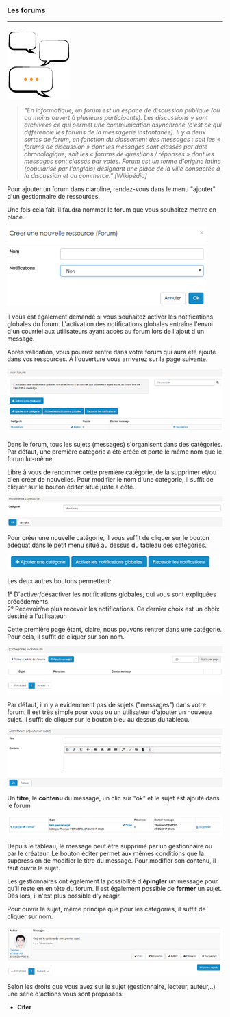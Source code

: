 ### Les forums
---
![](images/ressources/Pack1_color1_claroline_forum.png)

>_"En informatique, un forum est un espace de discussion publique (ou au moins ouvert à plusieurs participants). Les discussions y sont archivées ce qui permet une communication asynchrone (c'est ce qui différencie les forums de la messagerie instantanée). Il y a deux sortes de forum, en fonction du classement des messages : soit les « forums de discussion » dont les messages sont classés par date chronologique, soit les « forums de questions / réponses » dont les messages sont classés par votes. Forum est un terme d'origine latine (popularisé par l'anglais) désignant une place de la ville consacrée à la discussion et au commerce."_
<cite>[Wikipédia]</cite>

Pour ajouter un forum dans claroline, rendez-vous dans le menu "ajouter" d'un gestionnaire de ressources.

Une fois cela fait, il faudra nommer le forum que vous souhaitez mettre en place.

![](images/forum-fig1.png)

Il vous est également demandé si vous souhaitez activer les notifications globales du forum. L'activation des notifications globales entraîne l'envoi d'un courriel aux utilisateurs ayant accès au forum lors de l'ajout d'un message. 

Après validation, vous pourrez rentre dans votre forum qui aura été ajouté dans vos ressources. A l'ouverture vous arriverez sur la page suivante.

![](images/forum-fig2.png)

Dans le forum, tous les sujets (messages) s'organisent dans des catégories. Par défaut, une première catégorie a été créée et porte le même nom que le forum lui-même. 

Libre à vous de renommer cette première catégorie, de la supprimer et/ou d'en créer de nouvelles. Pour modifier le nom d'une catégorie, il suffit de cliquer sur le bouton éditer situé juste à côté. 

![](images/forum-fig5.png)

Pour créer une nouvelle catégorie, il vous suffit de cliquer sur le bouton adéquat dans le petit menu situé au dessus du tableau des catégories.

![](images/forum-fig3.png)

Les deux autres boutons permettent:

1° D'activer/désactiver les notifications globales, qui vous sont expliquées précédements.  
2° Recevoir/ne plus recevoir les notifications. Ce dernier choix est un choix destiné à l'utilisateur.

Cette première page étant, claire, nous pouvons rentrer dans une catégorie. Pour cela, il suffit de cliquer sur son nom.

![](images/forum-fig7.png)

Par défaut, il n'y a évidemment pas de sujets ("messages") dans votre forum. Il est très simple pour vous ou un utilisateur d'ajouter un nouveau sujet. Il suffit de cliquer sur le bouton bleu au dessus du tableau.

![](images/forum-fig8.png)

Un **titre**, le **contenu** du message, un clic sur "ok" et le sujet est ajouté dans le forum

![](images/forum-fig9.png)

Depuis le tableau, le message peut être supprimé par un gestionnaire ou par le créateur. Le bouton éditer permet aux mêmes conditions que la suppression de modifier le titre du message. Pour modifier son contenu, il faut ouvrir le sujet.

Les gestionnaires ont également la possibilité d'**épingler** un message pour qu'il reste en en tête du forum. Il est également possible de **fermer** un sujet. Dès lors, il n'est plus possible d'y réagir.

Pour ouvrir le sujet, même principe que pour les catégories, il suffit de cliquer sur nom.

![](images/forum-fig10.png)

Selon les droits que vous avez sur le sujet (gestionnaire, lecteur, auteur,..) une série d'actions vous sont proposées:

* **Citer**



























